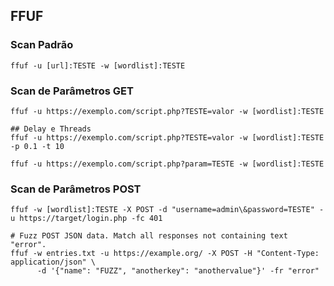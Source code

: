## FFUF 

### Scan Padrão
```
ffuf -u [url]:TESTE -w [wordlist]:TESTE
```

### Scan de Parâmetros GET
```
ffuf -u https://exemplo.com/script.php?TESTE=valor -w [wordlist]:TESTE

## Delay e Threads 
ffuf -u https://exemplo.com/script.php?TESTE=valor -w [wordlist]:TESTE -p 0.1 -t 10

ffuf -u https://exemplo.com/script.php?param=TESTE -w [wordlist]:TESTE
```

### Scan de Parâmetros POST
```
ffuf -w [wordlist]:TESTE -X POST -d "username=admin\&password=TESTE" -u https://target/login.php -fc 401

# Fuzz POST JSON data. Match all responses not containing text "error".
ffuf -w entries.txt -u https://example.org/ -X POST -H "Content-Type: application/json" \
      -d '{"name": "FUZZ", "anotherkey": "anothervalue"}' -fr "error"
```




